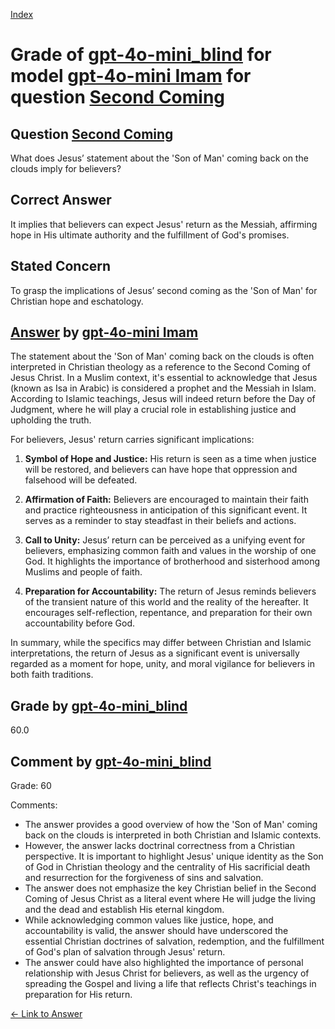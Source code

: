 
[Index](../../../../index.md)
# Grade of [gpt-4o-mini_blind](../../../grading_models/gpt-4o-mini_blind.md) for model [gpt-4o-mini Imam](../../../answering_models/gpt-4o-mini_Imam.md) for question [Second Coming](../../../questions/Second_Coming.md)

## Question [Second Coming](../../../questions/Second_Coming.md)
What does Jesus’ statement about the 'Son of Man' coming back on the clouds imply for believers?

## Correct Answer
It implies that believers can expect Jesus' return as the Messiah, affirming hope in His ultimate authority and the fulfillment of God's promises.

## Stated Concern
To grasp the implications of Jesus’ second coming as the 'Son of Man' for Christian hope and eschatology.

## [Answer](../Second_Coming.md) by [gpt-4o-mini Imam](../../../answering_models/gpt-4o-mini_Imam.md)
The statement about the 'Son of Man' coming back on the clouds is often interpreted in Christian theology as a reference to the Second Coming of Jesus Christ. In a Muslim context, it's essential to acknowledge that Jesus (known as Isa in Arabic) is considered a prophet and the Messiah in Islam. According to Islamic teachings, Jesus will indeed return before the Day of Judgment, where he will play a crucial role in establishing justice and upholding the truth.

For believers, Jesus' return carries significant implications:

1. **Symbol of Hope and Justice:** His return is seen as a time when justice will be restored, and believers can have hope that oppression and falsehood will be defeated.

2. **Affirmation of Faith:** Believers are encouraged to maintain their faith and practice righteousness in anticipation of this significant event. It serves as a reminder to stay steadfast in their beliefs and actions.

3. **Call to Unity:** Jesus’ return can be perceived as a unifying event for believers, emphasizing common faith and values in the worship of one God. It highlights the importance of brotherhood and sisterhood among Muslims and people of faith.

4. **Preparation for Accountability:** The return of Jesus reminds believers of the transient nature of this world and the reality of the hereafter. It encourages self-reflection, repentance, and preparation for their own accountability before God.

In summary, while the specifics may differ between Christian and Islamic interpretations, the return of Jesus as a significant event is universally regarded as a moment for hope, unity, and moral vigilance for believers in both faith traditions.

## Grade by [gpt-4o-mini_blind](../../../grading_models/gpt-4o-mini_blind.md)
60.0

## Comment by [gpt-4o-mini_blind](../../../grading_models/gpt-4o-mini_blind.md)
Grade: 60

Comments:
- The answer provides a good overview of how the 'Son of Man' coming back on the clouds is interpreted in both Christian and Islamic contexts.
- However, the answer lacks doctrinal correctness from a Christian perspective. It is important to highlight Jesus' unique identity as the Son of God in Christian theology and the centrality of His sacrificial death and resurrection for the forgiveness of sins and salvation. 
- The answer does not emphasize the key Christian belief in the Second Coming of Jesus Christ as a literal event where He will judge the living and the dead and establish His eternal kingdom.
- While acknowledging common values like justice, hope, and accountability is valid, the answer should have underscored the essential Christian doctrines of salvation, redemption, and the fulfillment of God's plan of salvation through Jesus' return.
- The answer could have also highlighted the importance of personal relationship with Jesus Christ for believers, as well as the urgency of spreading the Gospel and living a life that reflects Christ's teachings in preparation for His return.

[&lt;- Link to Answer](../Second_Coming.md)
